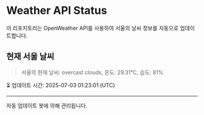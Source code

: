 
# Weather API Status

이 리포지토리는 OpenWeather API를 사용하여 서울의 날씨 정보를 자동으로 업데이트합니다.

## 현재 서울 날씨
> 서울의 현재 날씨: overcast clouds, 온도: 29.31°C, 습도: 81%

⏳ 업데이트 시간: 2025-07-03 01:23:01 (UTC)

---
자동 업데이트 봇에 의해 관리됩니다.
